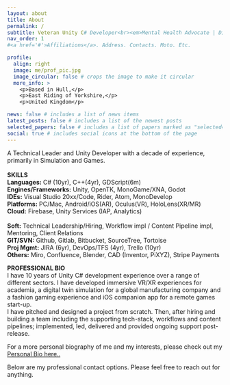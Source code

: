 ```yaml
---
layout: about
title: About
permalink: /
subtitle: Veteran Unity C# Developer<br><em>Mental Health Advocate | Disability Rights Advocate<br>Compassionate and Human-First Technical Leader</em>
nav_order: 1
#<a href='#'>Affiliations</a>. Address. Contacts. Moto. Etc.

profile:
  align: right
  image: me/prof_pic.jpg
  image_circular: false # crops the image to make it circular
  more_info: >
    <p>Based in Hull,</p>
    <p>East Riding of Yorkshire,</p>
    <p>United Kingdom</p>

news: false # includes a list of news items
latest_posts: false # includes a list of the newest posts
selected_papers: false # includes a list of papers marked as "selected={true}"
social: true # includes social icons at the bottom of the page
---
```

A Technical Leader and Unity Developer with a decade of experience, primarily in Simulation and Games.
<br><br>
<strong>SKILLS</strong><br>
<b>Languages:</b> C# (10yr), C++(4yr), GDScript(6m)<br>
<b>Engines/Frameworks:</b> Unity, OpenTK, MonoGame/XNA, Godot<br>
<b>IDEs:</b> Visual Studio 20xx/Code, Rider, Atom, MonoDevelop<br>
<b>Platforms:</b> PC/Mac, Android/iOS(AR), Oculus(VR), HoloLens(XR/MR)<br>
<b>Cloud:</b> Firebase, Unity Services (IAP, Analytics)<br>
<br>
<b>Soft:</b> Technical Leadership/Hiring, Workflow impl / Content Pipeline impl, Mentoring, Client Relations<br>
<b>GIT/SVN:</b> Github, Gitlab, Bitbucket, SourceTree, Tortoise<br>
<b>Proj Mgmt:</b> JIRA (6yr), DevOps/TFS (4yr), Trello (10yr)<br>
<b>Others:</b> Miro, Confluence, Blender, CAD (Inventor, PiXYZ), Stripe Payments<br>

<strong>PROFESSIONAL BIO</strong><br>
I have 10 years of Unity C# development experience over a range of different sectors. I have developed immersive VR/XR experiences for academia, a digital twin simulation for a global manufacturing company and a fashion gaming experience and iOS companion app for a remote games start-up.<br>I have pitched and designed a project from scratch. Then, after hiring and building a team including the supporting tech-stack, workflows and content pipelines; implemented, led, delivered and provided ongoing support post-release. <br>

For a more personal biography of me and my interests, please check out my <a href='#'>Personal Bio here..</a><br>

Below are my professional contact options. Please feel free to reach out for anything.
